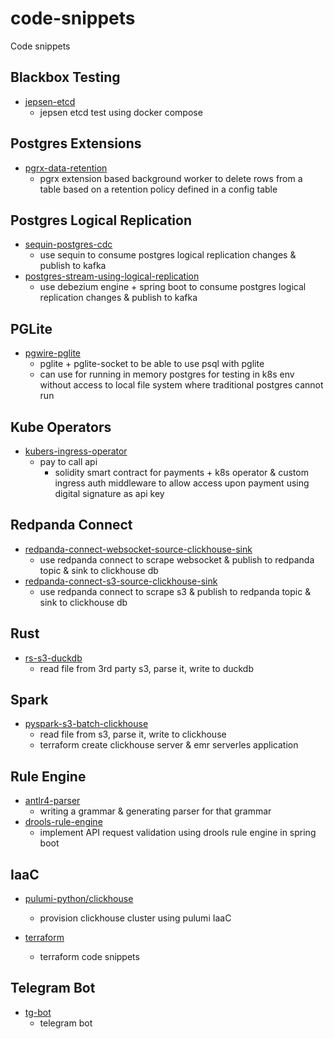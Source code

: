 # code-snippets
Code snippets

## Blackbox Testing
- [jepsen-etcd](jepsen-etcd)
  - jepsen etcd test using docker compose

## Postgres Extensions
- [pgrx-data-retention](pgrx-data-retention)
  - pgrx extension based background worker to delete rows from a table based on a retention policy defined in a config table

## Postgres Logical Replication
- [sequin-postgres-cdc](sequin-postgres-cdc)
  - use sequin to consume postgres logical replication changes & publish to kafka
- [postgres-stream-using-logical-replication](postgres-stream-using-logical-replication)
  - use debezium engine + spring boot to consume postgres logical replication changes & publish to kafka

## PGLite
- [pgwire-pglite](pgwire-pglite)
  - pglite + pglite-socket to be able to use psql with pglite
  - can use for running in memory postgres for testing in k8s env without access to local file system where traditional postgres cannot run

## Kube Operators
- [kubers-ingress-operator](kubers-ingress-operator)
  - pay to call api 
    - solidity smart contract for payments + k8s operator & custom ingress auth middleware to allow access upon payment using digital signature as api key

## Redpanda Connect
- [redpanda-connect-websocket-source-clickhouse-sink](redpanda-connect-websocket-source-clickhouse-sink)
  - use redpanda connect to scrape websocket & publish to redpanda topic & sink to clickhouse db
- [redpanda-connect-s3-source-clickhouse-sink](redpanda-connect-s3-source-clickhouse-sink)
  - use redpanda connect to scrape s3 & publish to redpanda topic & sink to clickhouse db

## Rust
- [rs-s3-duckdb](rs-s3-duckdb)
  - read file from 3rd party s3, parse it, write to duckdb

## Spark
- [pyspark-s3-batch-clickhouse](pyspark-s3-batch-clickhouse)
  - read file from s3, parse it, write to clickhouse
  - terraform create clickhouse server & emr serverles application

## Rule Engine
- [antlr4-parser](antlr4-parser)
  - writing a grammar & generating parser for that grammar
- [drools-rule-engine](drools-rule-engine)
  - implement API request validation using drools rule engine in spring boot

## IaaC
- [pulumi-python/clickhouse](pulumi-python/clickhouse)
  - provision clickhouse cluster using pulumi IaaC

- [terraform](terraform)
  - terraform code snippets

## Telegram Bot
- [tg-bot](tg-bot)
  - telegram bot
